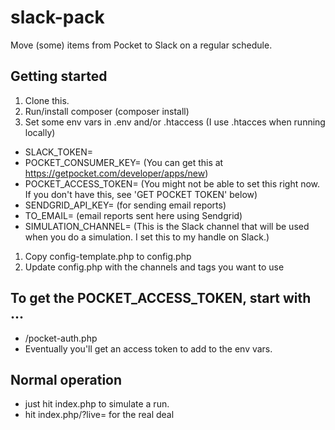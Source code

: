 # slack-pack
Move (some) items from Pocket to Slack on a regular schedule.

## Getting started

1. Clone this.
1. Run/install composer (composer install)
1. Set some env vars in .env and/or .htaccess (I use .htacces when running locally)
  * SLACK_TOKEN= <You can get this at Slack>
  * POCKET_CONSUMER_KEY= (You can get this at <https://getpocket.com/developer/apps/new>)
  * POCKET_ACCESS_TOKEN= (You might not be able to set this right now. If you don't have this, see 'GET POCKET TOKEN' below)
  * SENDGRID_API_KEY= (for sending email reports)
  * TO_EMAIL= (email reports sent here using Sendgrid)
  * SIMULATION_CHANNEL= (This is the Slack channel that will be used when you do a simulation. I set this to my handle on Slack.)
1. Copy config-template.php to config.php
1. Update config.php with the channels and tags you want to use

## To get the POCKET_ACCESS_TOKEN, start with ...

* /pocket-auth.php
* Eventually you'll get an access token to add to the env vars.

## Normal operation

* just hit index.php to simulate a run.
* hit index.php/?live= for the real deal
